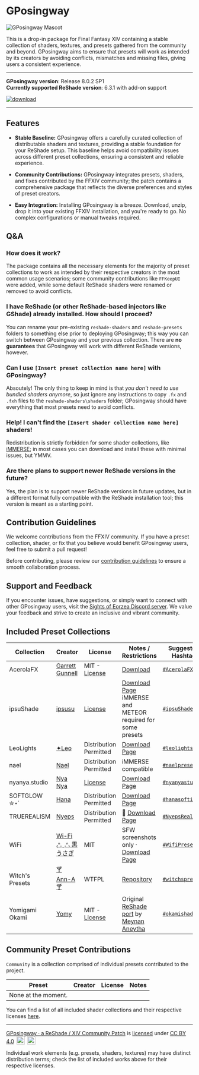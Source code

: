 # GPosingway

![GPosingway Mascot](https://github.com/GPosingway/GPosingway/assets/18711130/c919c030-dff2-47e8-905d-f52d098aaa45)

This is a drop-in package for Final Fantasy XIV containing a stable collection of shaders, textures, and presets gathered from the community and beyond. GPosingway aims to ensure that presets will work as intended by its creators by avoiding conflicts, mismatches and missing files, giving users a consistent experience.

---

**GPosingway version**: Release 8.0.2 SP1  
**Currently supported ReShade version**: 6.3.1 with add-on support

<a href='https://github.com/gposingway/gposingway/releases/latest'>![download](https://github.com/gposingway/gposingway/assets/18711130/e29bc268-09d3-4b00-9d80-a5d6f964c5de)</a>

---

## Features

- **Stable Baseline:** GPosingway offers a carefully curated collection of distributable shaders and textures, providing a stable foundation for your ReShade setup. This baseline helps avoid compatibility issues across different preset collections, ensuring a consistent and reliable experience.

- **Community Contributions:** GPosingway integrates presets, shaders, and fixes contributed by the FFXIV community; the patch contains a comprehensive package that reflects the diverse preferences and styles of preset creators.

- **Easy Integration:** Installing GPosingway is a breeze. Download, unzip, drop it into your existing FFXIV installation, and you're ready to go. No complex configurations or manual tweaks required.

## Q&A

### How does it work?

The package contains all the necessary elements for the majority of preset collections to work as intended by their respective creators in the most common usage scenarios; some community contributions like `FFKeepUI` were added, while some default ReShade shaders were renamed or removed to avoid conflicts.

### I have ReShade (or other ReShade-based injectors like GShade) already installed. How should I proceed?

You can rename your pre-existing `reshade-shaders` and `reshade-presets` folders to something else prior to deploying GPosingway; this way you can switch between GPosingway and your previous collection. There are **no guarantees** that GPosingway will work with different ReShade versions, however.

### Can I use `[Insert preset collection name here]` with GPosingway?

Absoutely! The only thing to keep in mind is that *you don't need to use bundled shaders anymore*, so just ignore any instructions to copy `.fx` and `.fxh` files to the `reshade-shaders\shaders` folder; GPosingway should have everything that most presets need to avoid conflicts.

### Help! I can't find the `[Insert shader collection name here]` shaders!

Redistribution is strictly forbidden for some shader collections, like [iMMERSE](https://github.com/martymcmodding/iMMERSE/blob/main/LICENSE); in most cases you can download and install these with minimal issues, but YMMV.

### Are there plans to support newer ReShade versions in the future?

Yes, the plan is to support newer ReShade versions in future updates, but in a different format fully compatible with the ReShade installation tool; this version is meant as a starting point.
  
## Contribution Guidelines

We welcome contributions from the FFXIV community. If you have a preset collection, shader, or fix that you believe would benefit GPosingway users, feel free to submit a pull request!
  
Before contributing, please review our [contribution guidelines](md/contributing.md) to ensure a smooth collaboration process.

## Support and Feedback

If you encounter issues, have suggestions, or simply want to connect with other GPosingway users, visit the [Sights of Eorzea Discord server](https://discord.com/servers/sights-of-eorzea-1124828911700811957). We value your feedback and strive to create an inclusive and vibrant community.

## Included Preset Collections

| Collection | Creator | License | Notes / Restrictions | Suggested Hashtag |
| --- | --- | --- | --- | --- |
| AcerolaFX | [Garrett Gunnell](https://github.com/GarrettGunnell) | MIT - [License](https://github.com/GarrettGunnell/AcerolaFX?tab=MIT-1-ov-file) | [Download](https://github.com/GarrettGunnell/AcerolaFX/archive/refs/heads/main.zip)  | [`#AcerolaFX`](https://twitter.com/intent/tweet?text=%23AcerolaFX) |
| ipsuShade | [ipsusu](https://twitter.com/ipsusu) | [License](https://github.com/ipsusu/IpsuShade/blob/master/LICENSE.md) | [Download Page](https://github.com/ipsusu/IpsuShade)<br/>iMMERSE and METEOR required for some presets | [`#ipsuShade`](https://twitter.com/intent/tweet?text=%23ipsuShade) |
| LeoLights | [✦Leo](https://x.com/Leo__xiv) | Distribution Permitted | [Download Page](https://ko-fi.com/leo__xiv/shop) | [`#leolights`](https://twitter.com/intent/tweet?text=%23leolights) |
| nael | [Nael](https://x.com/naelwynn_xiv) | Distribution Permitted | iMMERSE compatible | [`#naelpresets`](https://twitter.com/intent/tweet?text=%23naelpresets) |
| nyanya.studio | [Nya Nya](https://x.com/nyanyaxiv) | [License](https://github.com/nyanyastudio/presets/blob/main/LICENSE) | [Download Page](https://github.com/nyanyastudio/presets) | [`#nyanyastudio`](https://twitter.com/intent/tweet?text=%23nyanyastudio) |
| SOFTGLOW ✮⋆˙ | [Hana](https://twitter.com/sheepysoftie) | Distribution Permitted | [Download Page](https://ko-fi.com/s/1942b62bb5)  | [`#hanasofties`](https://twitter.com/intent/tweet?text=%23hanasofties) |
| TRUEREALISM | [Nyeps](https://twitter.com/FFXIVNyeps) | Distribution Permitted | 🍔 [Download Page](https://ko-fi.com/s/ac0d1c86a2)  | [`#NyepsRealism`](https://twitter.com/intent/tweet?text=%23NyepsRealism) |
| WiFi | [Wi-Fi ₍ᐢ.ˬ.ᐢ₎ 黒うさぎ](https://twitter.com/wifi_photospire) | MIT | SFW screenshots only · [Download Page](https://lit.link/en/wifiphotospire)  | [`#WifiPresets`](https://twitter.com/intent/tweet?text=%23WifiPresets) |
| Witch's Presets | [🍸 Ann-A 🍸](https://twitter.com/NIRVANN_A) | WTFPL | [Repository](https://github.com/WitchMana/WitchsPresetsReshade)  | [`#witchspresets`](https://twitter.com/intent/tweet?text=%23witchspresets) |
| Yomigami Okami | [Yomy](https://twitter.com/Yomigammy) | MIT - [License](https://github.com/MeynanAneytha/YomigamiOkami-reshade-shaders/blob/main/LICENSE) | Original [ReShade port](https://github.com/MeynanAneytha/YomigamiOkami-reshade-shaders#yomigamiokami-reshade-560-port) by [Meynan Aneytha](https://twitter.com/meynan_ffxiv) | [`#okamishader`](https://twitter.com/intent/tweet?text=%23okamishader) |

## Community Preset Contributions

`Community` is a collection comprised of individual presets contributed to the project.

| Preset | Creator | License | Notes |
| --- | --- | --- | --- |
| None at the moment. |


You can find a list of all included shader collections and their respective licenses [here](md/shader_licenses.md).

---

[GPosingway · a ReShade / XIV Community Patch](https://github.com/GPosingway/GPosingway/tree/main) is [licensed](license.md) under [CC BY 4.0](http://creativecommons.org/licenses/by/4.0/?ref=chooser-v1) 
<img style="height:22px!important;margin-left:3px;vertical-align:text-bottom;" src="https://mirrors.creativecommons.org/presskit/icons/cc.svg?ref=chooser-v1">
<img style="height:22px!important;margin-left:3px;vertical-align:text-bottom;" src="https://mirrors.creativecommons.org/presskit/icons/by.svg?ref=chooser-v1">

Individual work elements (e.g. presets, shaders, textures) may have distinct distribution terms; check the list of included works above for their respective licenses.
